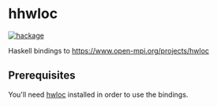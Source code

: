 # hhwloc
[![hackage](https://img.shields.io/hackage/v/hhwloc.svg?logo=haskell&label=hhwloc)](https://hackage.haskell.org/package/hhwloc)

Haskell bindings to https://www.open-mpi.org/projects/hwloc

## Prerequisites
You'll need [hwloc](https://github.com/open-mpi/hwloc) installed in order to use the bindings.
